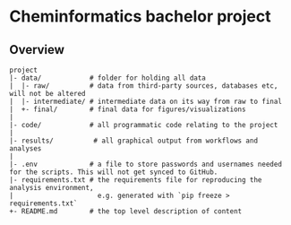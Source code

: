 Cheminformatics bachelor project
=======



Overview
--------

    project
    |- data/            # folder for holding all data
    |  |- raw/          # data from third-party sources, databases etc, will not be altered
    |  |- intermediate/ # intermediate data on its way from raw to final
    |  +- final/        # final data for figures/visualizations
    |
    |- code/            # all programmatic code relating to the project
    |
    |- results/          # all graphical output from workflows and analyses
    |
    |- .env             # a file to store passwords and usernames needed for the scripts. This will not get synced to GitHub.
    |- requirements.txt # the requirements file for reproducing the analysis environment,
    |                     e.g. generated with `pip freeze > requirements.txt`
    +- README.md        # the top level description of content
